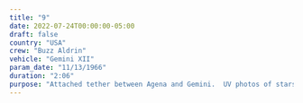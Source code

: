 ```yaml
---
title: "9"
date: 2022-07-24T00:00:00-05:00
draft: false
country: "USA"
crew: "Buzz Aldrin"
vehicle: "Gemini XII"
param_date: "11/13/1966"
duration: "2:06"
purpose: "Attached tether between Agena and Gemini.  UV photos of stars.  Waist tether and Dutch shoe eval"
---
```

